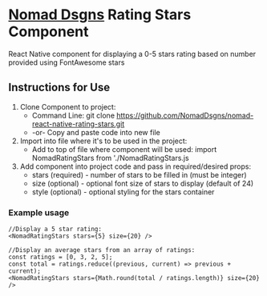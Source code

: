 # [Nomad Dsgns](https://www.nomaddsgns.com) Rating Stars Component #
React Native component for displaying a 0-5 stars rating based on number provided using FontAwesome stars

## Instructions for Use ##
1. Clone Component to project:
    - Command Line: git clone https://github.com/NomadDsgns/nomad-react-native-rating-stars.git
    - -or- Copy and paste code into new file
2. Import into file where it's to be used in the project:
    - Add to top of file where component will be used: import NomadRatingStars from './NomadRatingStars.js
3. Add component into project code and pass in required/desired props:
    - stars (required) - number of stars to be filled in (must be integer)
    - size (optional) - optional font size of stars to display (default of 24)
    - style (optional) - optional styling for the stars container


### Example usage ###

```
//Display a 5 star rating:
<NomadRatingStars stars={5} size={20} /> 

//Display an average stars from an array of ratings:
const ratings = [0, 3, 2, 5];
const total = ratings.reduce((previous, current) => previous + current);
<NomadRatingStars stars={Math.round(total / ratings.length)} size={20} />
```
